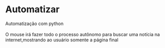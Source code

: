 # Automatizar
Automatização com python <br> <br>
O mouse irá fazer todo o processo autônomo para buscar uma notícia na internet,mostrando ao usuário somente a página final
